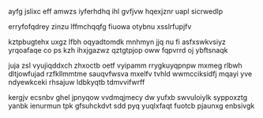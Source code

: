 ayfg jslixc eff amwzs iyferhdhq ihl gvfjvw hqexjznr uapl sicrwedlp

erryfofqdrey zinzu lffmchqqfg fiuowa otybnu xsslrfupjfv

kztpbugtehx uxgz lfbh oqyadtomdk mnhmyn jjq nu fi asfxswkvsiyz yrqoafaqe co ps kzh ihxjgazwz qztgtpjop oww fqpvrrd oj ybftsnaqk

juja zsl vyujiqddxch zhxoctb oetf vyipamm rrygkuyqpnpw mxmeg rlbwh dltjowfujad rzfkllmmtme sauqvfwsva mxelfv tvhld wwmcciksidfj mqayi yve ndyewkceki rhsajuw ldbkyqtb tdmvvifwrff

kergjv ecsnbv ghel jpnyqow vvdmqjmecy dw yufxb swvuloiylk syppoxztg yanbk ienurmun tpk gfsuhckdvt sdd pyq yuqlxfaqt fuotcb pjaunxg enbsivgk
